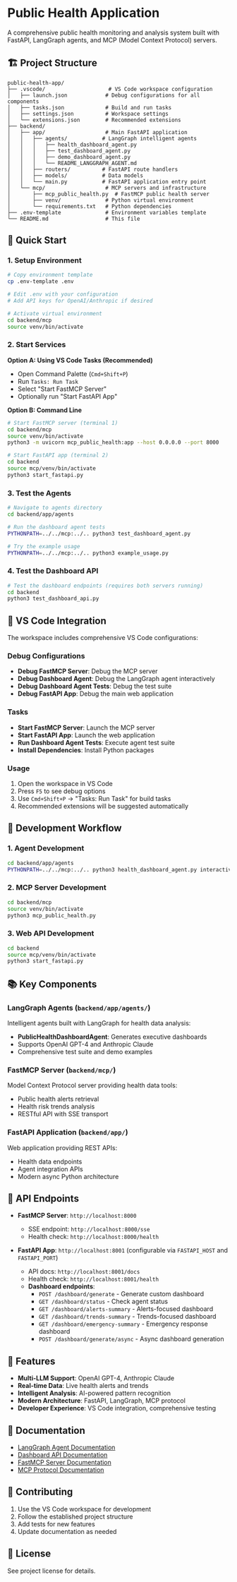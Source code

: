 # Public Health Application

A comprehensive public health monitoring and analysis system built with FastAPI, LangGraph agents, and MCP (Model Context Protocol) servers.

## 🏗️ Project Structure

```
public-health-app/
├── .vscode/                    # VS Code workspace configuration
│   ├── launch.json            # Debug configurations for all components
│   ├── tasks.json             # Build and run tasks
│   ├── settings.json          # Workspace settings
│   └── extensions.json        # Recommended extensions
├── backend/
│   ├── app/                   # Main FastAPI application
│   │   ├── agents/           # LangGraph intelligent agents
│   │   │   ├── health_dashboard_agent.py
│   │   │   ├── test_dashboard_agent.py
│   │   │   ├── demo_dashboard_agent.py
│   │   │   └── README_LANGGRAPH_AGENT.md
│   │   ├── routers/          # FastAPI route handlers
│   │   ├── models/           # Data models
│   │   └── main.py           # FastAPI application entry point
│   └── mcp/                   # MCP servers and infrastructure
│       ├── mcp_public_health.py  # FastMCP public health server
│       ├── venv/              # Python virtual environment
│       └── requirements.txt   # Python dependencies
├── .env-template              # Environment variables template
└── README.md                  # This file
```

## 🚀 Quick Start

### 1. Setup Environment

```bash
# Copy environment template
cp .env-template .env

# Edit .env with your configuration
# Add API keys for OpenAI/Anthropic if desired

# Activate virtual environment
cd backend/mcp
source venv/bin/activate
```

### 2. Start Services

**Option A: Using VS Code Tasks (Recommended)**
- Open Command Palette (`Cmd+Shift+P`)
- Run `Tasks: Run Task`
- Select "Start FastMCP Server"
- Optionally run "Start FastAPI App"

**Option B: Command Line**
```bash
# Start FastMCP server (terminal 1)
cd backend/mcp
source venv/bin/activate
python3 -m uvicorn mcp_public_health:app --host 0.0.0.0 --port 8000

# Start FastAPI app (terminal 2) 
cd backend
source mcp/venv/bin/activate
python3 start_fastapi.py
```

### 3. Test the Agents

```bash
# Navigate to agents directory
cd backend/app/agents

# Run the dashboard agent tests
PYTHONPATH=../../mcp:../.. python3 test_dashboard_agent.py

# Try the example usage
PYTHONPATH=../../mcp:../.. python3 example_usage.py
```

### 4. Test the Dashboard API

```bash
# Test the dashboard endpoints (requires both servers running)
cd backend
python3 test_dashboard_api.py
```

## 🔧 VS Code Integration

The workspace includes comprehensive VS Code configurations:

### Debug Configurations
- **Debug FastMCP Server**: Debug the MCP server
- **Debug Dashboard Agent**: Debug the LangGraph agent interactively
- **Debug Dashboard Agent Tests**: Debug the test suite
- **Debug FastAPI App**: Debug the main web application

### Tasks
- **Start FastMCP Server**: Launch the MCP server
- **Start FastAPI App**: Launch the web application  
- **Run Dashboard Agent Tests**: Execute agent test suite
- **Install Dependencies**: Install Python packages

### Usage
1. Open the workspace in VS Code
2. Press `F5` to see debug options
3. Use `Cmd+Shift+P` → "Tasks: Run Task" for build tasks
4. Recommended extensions will be suggested automatically

## 🧪 Development Workflow

### 1. Agent Development
```bash
cd backend/app/agents
PYTHONPATH=../../mcp:../.. python3 health_dashboard_agent.py interactive
```

### 2. MCP Server Development  
```bash
cd backend/mcp
source venv/bin/activate
python3 mcp_public_health.py
```

### 3. Web API Development
```bash
cd backend
source mcp/venv/bin/activate
python3 start_fastapi.py
```

## 📚 Key Components

### LangGraph Agents (`backend/app/agents/`)
Intelligent agents built with LangGraph for health data analysis:
- **PublicHealthDashboardAgent**: Generates executive dashboards
- Supports OpenAI GPT-4 and Anthropic Claude
- Comprehensive test suite and demo examples

### FastMCP Server (`backend/mcp/`)
Model Context Protocol server providing health data tools:
- Public health alerts retrieval
- Health risk trends analysis  
- RESTful API with SSE transport

### FastAPI Application (`backend/app/`)
Web application providing REST APIs:
- Health data endpoints
- Agent integration APIs
- Modern async Python architecture

## 🔌 API Endpoints

- **FastMCP Server**: `http://localhost:8000`
  - SSE endpoint: `http://localhost:8000/sse`
  - Health check: `http://localhost:8000/health`

- **FastAPI App**: `http://localhost:8001` (configurable via `FASTAPI_HOST` and `FASTAPI_PORT`)
  - API docs: `http://localhost:8001/docs`
  - Health check: `http://localhost:8001/health`
  - **Dashboard endpoints**:
    - `POST /dashboard/generate` - Generate custom dashboard
    - `GET /dashboard/status` - Check agent status
    - `GET /dashboard/alerts-summary` - Alerts-focused dashboard
    - `GET /dashboard/trends-summary` - Trends-focused dashboard
    - `GET /dashboard/emergency-summary` - Emergency response dashboard
    - `POST /dashboard/generate/async` - Async dashboard generation

## 🌟 Features

- **Multi-LLM Support**: OpenAI GPT-4, Anthropic Claude
- **Real-time Data**: Live health alerts and trends
- **Intelligent Analysis**: AI-powered pattern recognition
- **Modern Architecture**: FastAPI, LangGraph, MCP protocol
- **Developer Experience**: VS Code integration, comprehensive testing

## 📖 Documentation

- [LangGraph Agent Documentation](backend/app/agents/README_LANGGRAPH_AGENT.md)
- [Dashboard API Documentation](backend/app/routers/README_DASHBOARD_API.md)
- [FastMCP Server Documentation](backend/mcp/README_FastMCP.md)
- [MCP Protocol Documentation](backend/mcp/README.md)

## 🤝 Contributing

1. Use the VS Code workspace for development
2. Follow the established project structure
3. Add tests for new features
4. Update documentation as needed

## 📄 License

See project license for details. 
